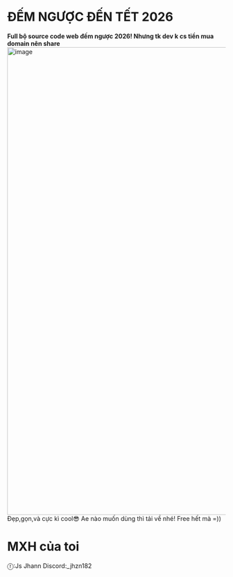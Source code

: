 # ĐẾM NGƯỢC ĐẾN TẾT 2026
**Full bộ source code web đếm ngược 2026! Nhưng tk dev k cs tiền mua domain nên share**
<img width="1919" height="1079" alt="image" src="https://github.com/user-attachments/assets/a4811840-94ca-4d9d-8657-4c50e728785f" />
Đẹp,gọn,và cực kì cool😎 
Ae nào muốn dùng thì tải về nhé! Free hết mà =))
# MXH của toi
ⓕ:Js Jhann
Discord:_jhzn182
